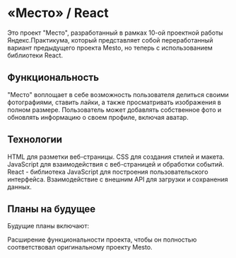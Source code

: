 # «Место» / React

Это проект "Место", разработанный в рамках 10-ой проектной работы Яндекс.Практикума, который представляет собой переработанный вариант предыдущего проекта Mesto, но теперь с использованием библиотеки React.

## Функциональность

"Место" воплощает в себе возможность пользователя делиться своими фотографиями, ставить лайки, а также просматривать изображения в полном размере. Пользователь может добавлять собственное фото и обновлять информацию о своем профиле, включая аватар.

## Технологии


HTML для разметки веб-страницы.
CSS для создания стилей и макета.
JavaScript для взаимодействия с веб-страницей и обработки событий.
React - библиотека JavaScript для построения пользовательского интерфейса.
Взаимодействие с внешним API для загрузки и сохранения данных.

## Планы на будущее

Будущие планы включают:

Расширение функциональности проекта, чтобы он полностью соответствовал оригинальному проекту Mesto.